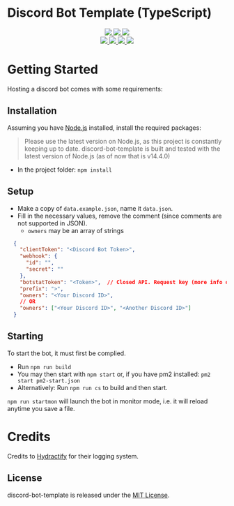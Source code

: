 # Discord Bot Template (TypeScript)

<div>
	<p align="center">
		<a href="https://github.com/TMUniversal/discord-bot-template/blob/stable/package.json#L3">
			<img src="https://img.shields.io/badge/discord--bot--template-v0.1.1-c4c4c4.svg?style=flat" />
		</a>
		<a href="https://tmuniversal.eu/discord">
			<img src="https://img.shields.io/discord/727551682090762280.svg?style=flat&logo=discord">
		</a>
		<a href="https://tmuniversal.eu/redirect/patreon">
			<img src="https://img.shields.io/badge/Patreon-support_me-fa6956.svg?style=flat&logo=patreon" />
		</a>
		<br />
		<a href="https://github.com/TMUniversal/discord-bot-template/actions">
			<img src="https://github.com/TMUniversal/discord-bot-template/workflows/Test/badge.svg" />
		</a>
		<a href="https://github.com/TMUniversal/discord-bot-template/issues">
			<img src="https://img.shields.io/github/issues/TMUniversal/discord-bot-template.svg?style=flat">
		</a>
		<a href="https://github.com/TMUniversal/discord-bot-template/graphs/contributors">
			<img src="https://img.shields.io/github/contributors/TMUniversal/discord-bot-template.svg?style=flat">
		</a>
		<a href="https://github.com/TMUniversal/discord-bot-template/blob/stable/LICENSE.md">
			<img src="https://img.shields.io/github/license/TMUniversal/discord-bot-template.svg?style=flat-square">
		</a>
	</p>
</div>

# Getting Started

Hosting a discord bot comes with some requirements:

## Installation

Assuming you have [Node.js](https://nodejs.org/en/download/current/) installed, install the required packages:
> Please use the latest version on Node.js, as this project is constantly keeping up to date.
> discord-bot-template is built and tested with the latest version of Node.js (as of now that is v14.4.0)

- In the project folder: `npm install`

## Setup

- Make a copy of `data.example.json`, name it `data.json`.
- Fill in the necessary values, remove the comment (since comments are not supported in JSON).
  - `owners` may be an array of strings


```JSON
  {
    "clientToken": "<Discord Bot Token>",
    "webhook": {
      "id": "",
      "secret": ""
    },
    "botstatToken": "<Token>",  // Closed API. Request key (more info on website) or leave empty
    "prefix": ">",
    "owners": "<Your Discord ID>",
    // OR
    "owners": ["<Your Discord ID>", "<Another Discord ID>"]
  }
```

## Starting

To start the bot, it must first be complied.

- Run `npm run build`
- You may then start with `npm start` or, if you have pm2 installed: `pm2 start pm2-start.json`
- Alternatively: Run `npm run cs` to build and then start.

`npm run startmon` will launch the bot in monitor mode, i.e. it will reload anytime you save a file.

# Credits

Credits to [Hydractify](https://github.com/Hydractify/kanna_kobayashi) for their logging system.

## License

discord-bot-template is released under the [MIT License](LICENSE.md).